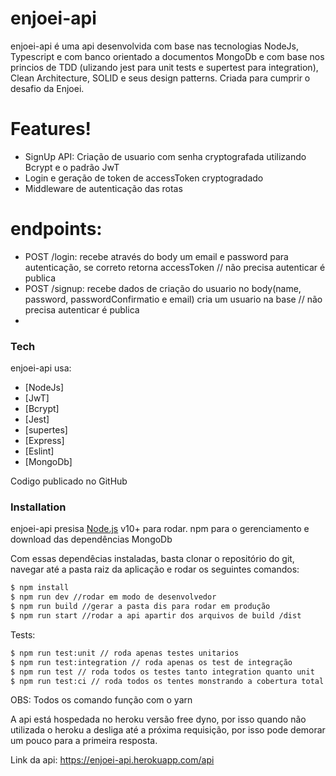 # enjoei-api

enjoei-api é uma api desenvolvida com base nas tecnologias NodeJs, Typescript e com banco orientado a documentos MongoDb e com base nos princios de TDD (ulizando jest para unit tests e supertest para integration), Clean Architecture, SOLID e seus design patterns. Criada para cumprir o desafio da Enjoei.

# Features!
  - SignUp API: Criação de usuario com senha cryptografada utilizando Bcrypt e o padrão JwT
  - Login e geração de token de accessToken cryptogradado
  - Middleware de autenticação das rotas
  
# endpoints:
  - POST /login: recebe através do body um email e password para autenticação, se correto retorna accessToken // não precisa autenticar é publica
  - POST /signup: recebe dados de criação do usuario no body(name, password, passwordConfirmatio e email) cria um usuario na base // não precisa autenticar é publica
  -
### Tech

enjoei-api usa:

* [NodeJs]
* [JwT]
* [Bcrypt]
* [Jest]
* [supertes]
* [Express]
* [Eslint]
* [MongoDb]

Codigo publicado no GitHub

### Installation

enjoei-api presisa [Node.js](https://nodejs.org/) v10+ para rodar.
npm para o gerenciamento e download das dependências
MongoDb

Com essas dependêcias instaladas, basta clonar o repositório do git, navegar até a pasta raiz da aplicação e rodar os seguintes comandos:

```sh
$ npm install
$ npm run dev //rodar em modo de desenvolvedor
$ npm run build //gerar a pasta dis para rodar em produção
$ npm run start //rodar a api apartir dos arquivos de build /dist
```

Tests:

```sh
$ npm run test:unit // roda apenas testes unitarios
$ npm run test:integration // roda apenas os test de integração
$ npm run test // roda todos os testes tanto integration quanto unit
$ npm run test:ci // roda todos os tentes monstrando a cobertura total
```
OBS: Todos os comando função com o yarn

A api está hospedada no heroku versão free dyno, por isso quando não utilizada o heroku a desliga até a próxima requisição, por isso pode demorar um pouco para a primeira resposta.

Link da api: https://enjoei-api.herokuapp.com/api
